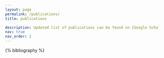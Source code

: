 ```yaml
---
layout: page
permalink: /publications/
title: publications

description: Updated list of publications can be found on [Google Scholar](https://scholar.google.com/citations?user=OCTHQj4AAAAJ). Publications by categories in reversed chronological order.
nav: true
nav_order: 2
---
```


<!-- _pages/publications.md -->
<div class="publications">

{% bibliography %}

</div>

